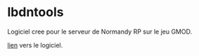 # lbdntools

Logiciel cree pour le serveur de Normandy RP sur le jeu GMOD.

[lien](normandyrptools.herokuapp.com) vers le logiciel.
